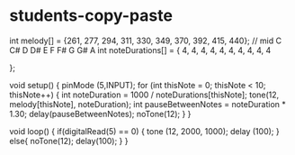# students-copy-paste

int melody[] = {261, 277, 294, 311, 330, 349, 370, 392, 415, 440};
//             mid C  C#   D    D#   E    F    F#   G    G#   A
int noteDurations[] = {
  4, 4, 4, 4, 4, 4, 4, 4, 4, 4
    
};

void setup() {
  pinMode (5,INPUT);
  for (int thisNote = 0; thisNote < 10; thisNote++) {
    int noteDuration = 1000 / noteDurations[thisNote];
    tone(12, melody[thisNote], noteDuration);
    int pauseBetweenNotes = noteDuration * 1.30;
    delay(pauseBetweenNotes);
    noTone(12);
  }
}

void loop() {
  if(digitalRead(5) == 0) { 
    tone (12, 2000, 1000);
    delay (100);
}
  else{
    noTone(12);
    delay(100);
  }
}
